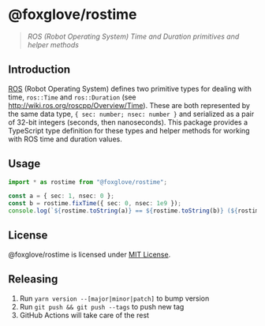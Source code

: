 # @foxglove/rostime

> _ROS (Robot Operating System) Time and Duration primitives and helper methods_

## Introduction

[ROS](https://www.ros.org/) (Robot Operating System) defines two primitive types for dealing with time, `ros::Time` and `ros::Duration` (see http://wiki.ros.org/roscpp/Overview/Time). These are both represented by the same data type, `{ sec: number; nsec: number }` and serialized as a pair of 32-bit integers (seconds, then nanoseconds). This package provides a TypeScript type definition for these types and helper methods for working with ROS time and duration values.

## Usage

```Typescript
import * as rostime from "@foxglove/rostime";

const a = { sec: 1, nsec: 0 };
const b = rostime.fixTime({ sec: 0, nsec: 1e9 });
console.log(`${rostime.toString(a)} == ${rostime.toString(b)} (${rostime.areEqual(a, b)})`);
```

## License

@foxglove/rostime is licensed under [MIT License](https://opensource.org/licenses/MIT).

## Releasing

1. Run `yarn version --[major|minor|patch]` to bump version
2. Run `git push && git push --tags` to push new tag
3. GitHub Actions will take care of the rest

